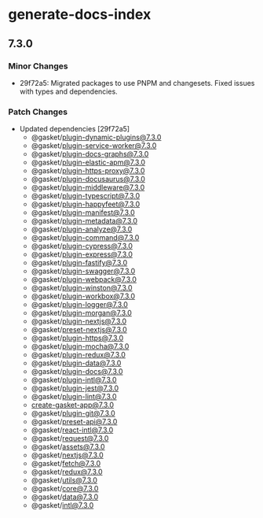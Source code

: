 # generate-docs-index

## 7.3.0

### Minor Changes

- 29f72a5: Migrated packages to use PNPM and changesets. Fixed issues with types and dependencies.

### Patch Changes

- Updated dependencies [29f72a5]
  - @gasket/plugin-dynamic-plugins@7.3.0
  - @gasket/plugin-service-worker@7.3.0
  - @gasket/plugin-docs-graphs@7.3.0
  - @gasket/plugin-elastic-apm@7.3.0
  - @gasket/plugin-https-proxy@7.3.0
  - @gasket/plugin-docusaurus@7.3.0
  - @gasket/plugin-middleware@7.3.0
  - @gasket/plugin-typescript@7.3.0
  - @gasket/plugin-happyfeet@7.3.0
  - @gasket/plugin-manifest@7.3.0
  - @gasket/plugin-metadata@7.3.0
  - @gasket/plugin-analyze@7.3.0
  - @gasket/plugin-command@7.3.0
  - @gasket/plugin-cypress@7.3.0
  - @gasket/plugin-express@7.3.0
  - @gasket/plugin-fastify@7.3.0
  - @gasket/plugin-swagger@7.3.0
  - @gasket/plugin-webpack@7.3.0
  - @gasket/plugin-winston@7.3.0
  - @gasket/plugin-workbox@7.3.0
  - @gasket/plugin-logger@7.3.0
  - @gasket/plugin-morgan@7.3.0
  - @gasket/plugin-nextjs@7.3.0
  - @gasket/preset-nextjs@7.3.0
  - @gasket/plugin-https@7.3.0
  - @gasket/plugin-mocha@7.3.0
  - @gasket/plugin-redux@7.3.0
  - @gasket/plugin-data@7.3.0
  - @gasket/plugin-docs@7.3.0
  - @gasket/plugin-intl@7.3.0
  - @gasket/plugin-jest@7.3.0
  - @gasket/plugin-lint@7.3.0
  - create-gasket-app@7.3.0
  - @gasket/plugin-git@7.3.0
  - @gasket/preset-api@7.3.0
  - @gasket/react-intl@7.3.0
  - @gasket/request@7.3.0
  - @gasket/assets@7.3.0
  - @gasket/nextjs@7.3.0
  - @gasket/fetch@7.3.0
  - @gasket/redux@7.3.0
  - @gasket/utils@7.3.0
  - @gasket/core@7.3.0
  - @gasket/data@7.3.0
  - @gasket/intl@7.3.0
